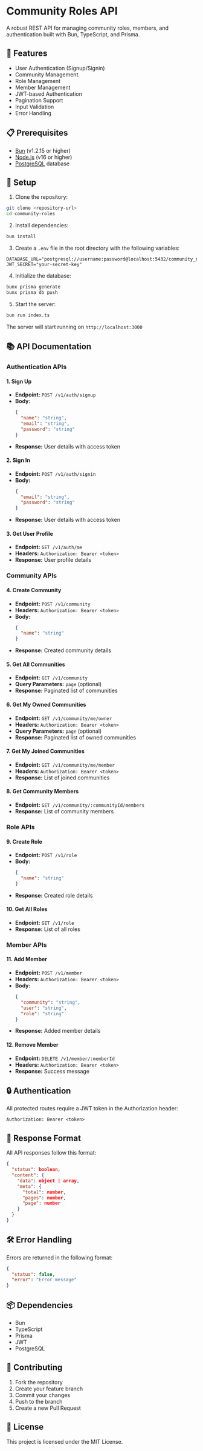 # Community Roles API

A robust REST API for managing community roles, members, and authentication built with Bun, TypeScript, and Prisma.

## 🚀 Features

- User Authentication (Signup/Signin)
- Community Management
- Role Management
- Member Management
- JWT-based Authentication
- Pagination Support
- Input Validation
- Error Handling

## 📋 Prerequisites

- [Bun](https://bun.sh) (v1.2.15 or higher)
- [Node.js](https://nodejs.org) (v16 or higher)
- [PostgreSQL](https://www.postgresql.org) database

## 🔧 Setup

1. Clone the repository:
```bash
git clone <repository-url>
cd community-roles
```

2. Install dependencies:
```bash
bun install
```

3. Create a `.env` file in the root directory with the following variables:
```env
DATABASE_URL="postgresql://username:password@localhost:5432/community_roles"
JWT_SECRET="your-secret-key"
```

4. Initialize the database:
```bash
bunx prisma generate
bunx prisma db push
```

5. Start the server:
```bash
bun run index.ts
```

The server will start running on `http://localhost:3000`

## 📚 API Documentation

### Authentication APIs

#### 1. Sign Up
- **Endpoint:** `POST /v1/auth/signup`
- **Body:**
  ```json
  {
    "name": "string",
    "email": "string",
    "password": "string"
  }
  ```
- **Response:** User details with access token

#### 2. Sign In
- **Endpoint:** `POST /v1/auth/signin`
- **Body:**
  ```json
  {
    "email": "string",
    "password": "string"
  }
  ```
- **Response:** User details with access token

#### 3. Get User Profile
- **Endpoint:** `GET /v1/auth/me`
- **Headers:** `Authorization: Bearer <token>`
- **Response:** User profile details

### Community APIs

#### 4. Create Community
- **Endpoint:** `POST /v1/community`
- **Headers:** `Authorization: Bearer <token>`
- **Body:**
  ```json
  {
    "name": "string"
  }
  ```
- **Response:** Created community details

#### 5. Get All Communities
- **Endpoint:** `GET /v1/community`
- **Query Parameters:** `page` (optional)
- **Response:** Paginated list of communities

#### 6. Get My Owned Communities
- **Endpoint:** `GET /v1/community/me/owner`
- **Headers:** `Authorization: Bearer <token>`
- **Query Parameters:** `page` (optional)
- **Response:** Paginated list of owned communities

#### 7. Get My Joined Communities
- **Endpoint:** `GET /v1/community/me/member`
- **Headers:** `Authorization: Bearer <token>`
- **Response:** List of joined communities

#### 8. Get Community Members
- **Endpoint:** `GET /v1/community/:communityId/members`
- **Response:** List of community members

### Role APIs

#### 9. Create Role
- **Endpoint:** `POST /v1/role`
- **Body:**
  ```json
  {
    "name": "string"
  }
  ```
- **Response:** Created role details

#### 10. Get All Roles
- **Endpoint:** `GET /v1/role`
- **Response:** List of all roles

### Member APIs

#### 11. Add Member
- **Endpoint:** `POST /v1/member`
- **Headers:** `Authorization: Bearer <token>`
- **Body:**
  ```json
  {
    "community": "string",
    "user": "string",
    "role": "string"
  }
  ```
- **Response:** Added member details

#### 12. Remove Member
- **Endpoint:** `DELETE /v1/member/:memberId`
- **Headers:** `Authorization: Bearer <token>`
- **Response:** Success message

## 🔒 Authentication

All protected routes require a JWT token in the Authorization header:
```
Authorization: Bearer <token>
```

## 📝 Response Format

All API responses follow this format:
```json
{
  "status": boolean,
  "content": {
    "data": object | array,
    "meta": {
      "total": number,
      "pages": number,
      "page": number
    }
  }
}
```

## 🛠️ Error Handling

Errors are returned in the following format:
```json
{
  "status": false,
  "error": "Error message"
}
```

## 📦 Dependencies

- Bun
- TypeScript
- Prisma
- JWT
- PostgreSQL

## 🤝 Contributing

1. Fork the repository
2. Create your feature branch
3. Commit your changes
4. Push to the branch
5. Create a new Pull Request

## 📄 License

This project is licensed under the MIT License.
